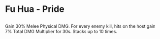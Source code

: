 # Fu Hua - Pride

## 

Gain 30% Melee Physical DMG. For every enemy kill, hits on the host gain 7% Total DMG Multiplier for 30s. Stacks up to 10 times.